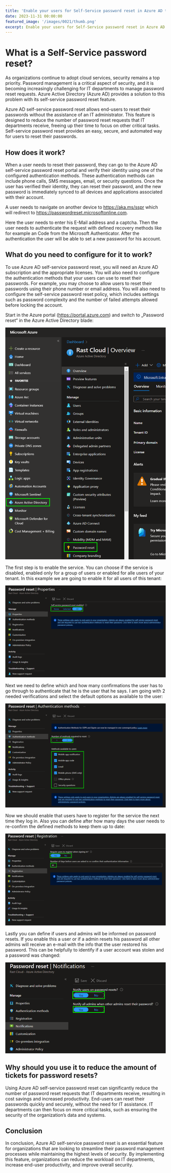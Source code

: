 ```yaml
---
title: 'Enable your users for Self-Service password reset in Azure AD to reduce the amount of tickets with password reset requests.'
date: 2023-11-31 00:00:00
featured_image: '/images/0021/thumb.png'
excerpt: Enable your users for Self-Service password reset in Azure AD to reduce the amount of tickets with password reset requests.
---
```


# What is a Self-Service password reset?

As organizations continue to adopt cloud services, security remains a top priority. Password management is a critical aspect of security, and it is becoming increasingly challenging for IT departments to manage password reset requests. Azure Active Directory (Azure AD) provides a solution to this problem with its self-service password reset feature.

Azure AD self-service password reset allows end-users to reset their passwords without the assistance of an IT administrator. This feature is designed to reduce the number of password reset requests that IT departments receive, freeing up their time to focus on other critical tasks. Self-service password reset provides an easy, secure, and automated way for users to reset their passwords.

## How does it work?
When a user needs to reset their password, they can go to the Azure AD self-service password reset portal and verify their identity using one of the configured authentication methods. These authentication methods can include phone calls, SMS messages, email, or security questions. Once the user has verified their identity, they can reset their password, and the new password is immediately synced to all devices and applications associated with their account.

A user needs to navigate on another device to https://aka.ms/sspr which will redirect to https://passwordreset.microsoftonline.com.

Here the user needs to enter his E-Mail address and a captcha. Then the user needs to authenticate the request with defined recovery methods like for example an Code from the Microsoft Authenticator. After the authentication the user will be able to set a new password for his account.

## What do you need to configure for it to work?
To use Azure AD self-service password reset, you will need an Azure AD subscription and the appropriate licenses. You will also need to configure the authentication methods that your users can use to reset their passwords. For example, you may choose to allow users to reset their passwords using their phone number or email address. You will also need to configure the self-service password reset policy, which includes settings such as password complexity and the number of failed attempts allowed before locking the account.

Start in the Azure portal (https://portal.azure.com) and switch to „Password reset“ in the Azure Active Directory blade:

![](/images/0021/1.png)

The first step is to enable the service. You can choose if the service is disabled, enabled only for a group of users or enabled for alle users of your tenant. In this example we are going to enable it for all users of this tenant:

![](/images/0021/2.png)

Next we need to define which and how many confirmations the user has to go through to authenticate that he is the user that he says. I am going with 2 needed verifications and select the default options as available to the user:

![](/images/0021/3.png)

Now we should enable that users have to register for the service the next time they log in. Also you can define after how many days the user needs to re-confirm the defined methods to keep them up to date:

![](/images/0021/4.png)

Lastly you can define if users and admins will be informed on password resets. If you enable this a user or if a admin resets his password all other admins will receive an e-mail with the info that the user restored his password. This can be helpfully to identify if a user account was stolen and a password was changed:

![](/images/0021/5.png)

## Why should you use it to reduce the amount of tickets for password resets?
Using Azure AD self-service password reset can significantly reduce the number of password reset requests that IT departments receive, resulting in cost savings and increased productivity. End-users can reset their passwords quickly and securely, without the need for IT assistance. IT departments can then focus on more critical tasks, such as ensuring the security of the organization’s data and systems.

## Conclusion
In conclusion, Azure AD self-service password reset is an essential feature for organizations that are looking to streamline their password management processes while maintaining the highest levels of security. By implementing this feature, organizations can reduce the workload on IT departments, increase end-user productivity, and improve overall security.